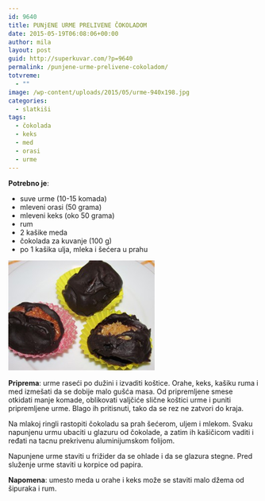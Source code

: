 ```yaml
---
id: 9640
title: PUNjENE URME PRELIVENE ČOKOLADOM
date: 2015-05-19T06:08:06+00:00
author: mila
layout: post
guid: http://superkuvar.com/?p=9640
permalink: /punjene-urme-prelivene-cokoladom/
totvreme:
  - ""
image: /wp-content/uploads/2015/05/urme-940x198.jpg
categories:
  - slatkiši
tags:
  - čokolada
  - keks
  - med
  - orasi
  - urme
---
```

**Potrebno je**:  
* suve urme (10-15 komada)  
* mleveni orasi (50 grama)  
* mleveni keks (oko 50 grama)  
* rum  
* 2 kašike meda  
* čokolada za kuvanje (100 g)  
* po 1 kašika ulja, mleka i šećera u prahu

![<img class="alignnone size-medium wp-image-9642" src="/wp-content/uploads/2015/05/urme-1024x768.jpg" alt="urme" width="300" height="225" />](/wp-content/uploads/2015/05/urme-e1432015413310.jpg)

**Priprema**: urme raseći po dužini i izvaditi koštice. Orahe, keks, kašiku ruma i med izmešati da se dobije malo gušća masa. Od pripremljene smese otkidati manje komade, oblikovati valjčiće slične koštici urme i puniti pripremljene urme. Blago ih pritisnuti, tako da se rez ne zatvori do kraja.

Na mlakoj ringli rastopiti čokoladu sa prah šećerom, uljem i mlekom. Svaku napunjenu urmu ubaciti u glazuru od čokolade, a zatim ih kašičicom vaditi i ređati na tacnu prekrivenu aluminijumskom folijom.

Napunjene urme staviti u frižider da se ohlade i da se glazura stegne. Pred služenje urme staviti u korpice od papira.

**Napomena**:   umesto meda u orahe i keks može se staviti malo džema od šipuraka i rum.